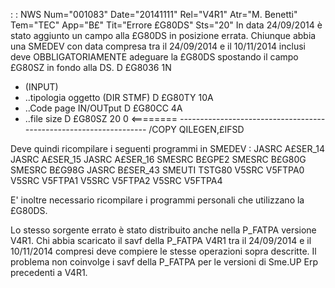  :  : NWS Num="001083" Date="20141111" Rel="V4R1" Atr="M. Benetti" Tem="TEC" App="B£" Tit="Errore £G80DS" Sts="20"
In data 24/09/2014 è stato aggiunto un campo alla £G80DS in posizione errata.
Chiunque abbia una SMEDEV con data compresa tra il 24/09/2014 e il 10/11/2014 inclusi deve OBBLIGATORIAMENTE adeguare la £G80DS spostando il campo £G80SZ in fondo alla DS.
D  £G8036                        1N
*  (INPUT)
*  ..tipologia oggetto (DIR STMF)
D  £G80TY                       10A
*  ..Code page IN/OUTput
D  £G80CC                        4A
*  ..file size
D  £G80SZ                       20  0                                   <========
*------------------------------------------------------------------*
/COPY QILEGEN,£IFSD

Deve quindi ricompilare i seguenti programmi in SMEDEV : 
JASRC      A£SER_14
JASRC      A£SER_15
JASRC      A£SER_16
SMESRC     B£GPE2
SMESRC     B£G80G
SMESRC     B£G98G
JASRC      B£SER_43
SMEUTI     TSTG80
V5SRC      V5FTPA0
V5SRC      V5FTPA1
V5SRC      V5FTPA2
V5SRC      V5FTPA4

E' inoltre necessario ricompilare i programmi personali che utilizzano la £G80DS.

Lo stesso sorgente errato è stato distribuito anche nella P_FATPA versione V4R1.
Chi abbia scaricato il savf della P_FATPA V4R1 tra il 24/09/2014 e il 10/11/2014 compresi deve compiere le stesse operazioni sopra descritte.
Il problema non coinvolge i savf della P_FATPA per le versioni di Sme.UP Erp precedenti a V4R1.
